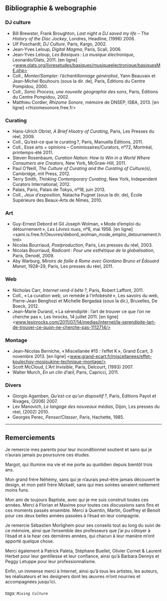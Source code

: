 ## Bibliographie & webographie

### DJ culture

- Bill Brewster, Frank Broughton, *Last night a DJ saved my life – The History of the Disc Jockey*, Londres, Headline, (1996) 2006.
- Ulf Poschardt, *DJ Culture*, Paris, Kargo, 2002. 
- Jean-Yves Leloup, *Digital Magma*, Paris, Scali, 2006.
- Jean-Yves Leloup, *Les Basiques : La musique électronique*, Leonardo/Olats, 2011. [en ligne]
<www.olats.org/livresetudes/basiques/musiqueelectronique/basiquesME.php>
- Coll., *Monter/Sampler: l’échantillonnage généralisé*, Yann Beauvaix et Jean-Michel Bouhours (sous la dir. de), Paris, Éditions du Centre Pompidou, 2000.
- Coll., *Sonic Process, une nouvelle géographie des sons*, Paris, Éditions
du Centre Pompidou, 2002.
- Matthieu Cordier, *Rhizome Sonore*, mémoire de DNSEP, ISBA, 2013. [en ligne] <rhizomesonore.free.fr>

### Curating

- Hans-Ulrich Obrist, *A Brief Hisotry of Curating*, Paris, Les Presses du réel, 2009.
- Coll., Qu’est-ce que le curating ?, Paris, Manuella Éditions, 2011.
- Coll., Esse arts + opinions – Commissaires/Curators, nº72, Montréal, printemps-été 2011.
- Steven Rosenbaum, *Curation Nation: How to Win in a World Where Consumers are Creators*, New York, McGraw-Hill, 2011.
- Paul O’Neill, *The Culture of Curating and the Curating of Culture(s)*, Cambridge, mit Press, 2012.
- Terry Smith, *Thinking Contemporary Curating*, New York, Independent Curators International, 2012.
- Palais, Paris, Palais de Tokyo, nº18, juin 2013.
- Coll., *Jeux d’exposition*, Natacha Pugnet (sous la dir. de), École Supérieure des Beaux-Arts de Nîmes, 2010.


### Art

- Guy-Ernest Debord et Gil Joseph Wolman, « Mode d’emploi du détournement », *Les Lèvres nues*, nº8, mai 1956. [en ligne] <sami.is.free.fr/Oeuvres/debord_wolman_mode_emploi_detournement.html>
- Nicolas Bourriaud, *Postproduction*, Paris, Les presses du réel, 2003.
- Nicolas Bourriaud, *Radicant : Pour une esthétique de la globalisation*, Paris, Denoël, 2009.
- Aby Warburg, *Miroirs de faille à Rome avec Giordano Bruno et Édouard Manet*, 1928–29, Paris, Les presses du réel, 2011. 


### Web

- Nicholas Carr, *Internet rend-il bête ?*,
Paris, Robert Laffont, 2011. 
- Coll., « La curation web, un remède à l’infobésité », Les savoirs du web, Pierre-Jean Benghozi et Michelle Bergadaà (sous la dir.), Bruxelles,
De Boeck, 2012.
- Jean-Marie Durand, « La sérendipité : l’art de trouver ce que l’on ne cherche
pas », Les Inrocks, 14 juillet 2011. [en ligne]<www.lesinrocks.com/2011/07/14/medias/internet/la-serendipite-lart-de-trouver-ce-quon-ne-cherche-pas-1112714/>

### Montage 

- Jean-Nicolas Berniche, « Miscellanée #15 : l’effet K », Grand Écart, 3 novembre 2013. [en ligne] <www.grand-ecart.fr/miscellanees/effet-koulechov-mosjoukine-technique-montage/>
- Scott McCloud, *L’Art Invisible*, Paris, Delcourt, (1993) 2007.
- Walter Murch, *En un clin d’œil*, Paris, Capricci, 2011.

### Divers

- Giorgio Agamben, *Qu’est-ce qu’un dispositif ?*, Paris, Éditions Payot et Rivages, (2006) 2007. 
- Lev Manovich, *Le langage des nouveaux médias*, Dijon, Les presses du réel, (2002) 2010.
- Georges Perec, *Penser/Classer*, Paris, Hachette, 1985.

---

## Remerciements

Je remercie mes parents pour leur inconditionnel soutient et sans qui je n’aurais jamais pu poursuivre ces études.

Margot, qui illumine ma vie et me porte au quotidien depuis bientôt trois ans.

Mon grand frère Néhémy, sans qui je n’aurais peut-être jamais découvert le design, et mon petit frère Mickaël,
sans qui mes soirées seraient nettement moins funs.

Mon ami de toujours Baptiste, avec qui je me suis construit toutes ces années. Merci à Florian et Maxime pour toutes ces discussions sans fins et ces moments passés ensemble. Merci à Quentin, Martin, Goeffrey et Benoît pour ces deux belles années passées à l’ésad en leur compagnie. 

Je remercie Sébastien Morlighem pour ses conseils tout au long du suivi de ce mémoire, ainsi que l’ensemble des professeurs que j’ai pu côtoyer à l’ésad et à la hear ces dernières années, qui chacun à leur manière m’ont apporté quelque chose.

Merci également à Patrick Paleta, Stéphane Buellet,
Olivier Cornet & Laurent Herbet pour leur gentillesse et leur confiance, ainsi qu’à Barbara Dennys et Peggy Letuppe pour leur professionnalisme.

Enfin, un immense merci à Internet, ainsi qu’à tous les artistes, les auteurs, les réalisateurs et les designers dont les œuvres m’ont nourries et accompagnées jusqu’ici.

###### tags: `Mixing Culture`